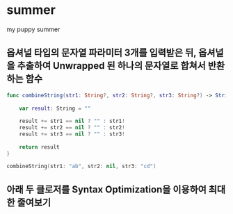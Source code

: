 # summer
my puppy summer


## 옵셔널 타입의 문자열 파라미터 3개를 입력받은 뒤, 옵셔널을 추출하여 Unwrapped 된 하나의 문자열로 합쳐서 반환하는 함수

```swift
func combineString(str1: String?, str2: String?, str3: String?) -> String {
    
    var result: String = ""
    
    result += str1 == nil ? "" : str1!
    result += str2 == nil ? "" : str2!
    result += str3 == nil ? "" : str3!
    
    return result
}

combineString(str1: "ab", str2: nil, str3: "cd")
```

## 아래 두 클로저를 Syntax Optimization을 이용하여 최대한 줄여보기



